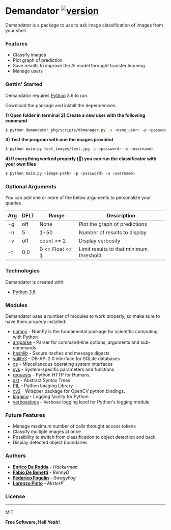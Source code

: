 # Demandator  [![version](https://img.shields.io/badge/version-1.0.0-green.svg)]()

Demandator is a package to use to ask image classification of images from your shell.

### Features
- Classify images
- Plot graph of prediction
- Save results to improve the AI model throught transfer learning 
- Manage users 



### Gettin' Started

Demandator requires [Python](https://www.python.org/downloads/release/python-360/) 3.6 to run.

Download the package and install the dependencies.

**1) Open folder in terminal**
**2) Create a new user with the following command**
```bash
$ python demandator_pkg/scripts/dbmanager.py -a <name_user> -p <password>
```
**3) Test the program with one the images provided**
```bash
$ python main.py test_images/test.jpg -p <password> -u <username>
```
**4) If everything worked properly (🤞) you can run the classificator with your own files**
```bash
$ python main.py <image-path> -p <password> -u <username>
```

### Optional Arguments
You can add one or more of the below arguments to personalize your queries

| Arg | DFLT | Range | Description |
| ------ | ------ | ------ | ------ |
| -g | off | None | Plot the graph of predictions |
| -n | 5 | 1-50 | Number of results to display |
| -v | off | count <= 2 | Display verbosity |
| -t | 0.0 | 0 <= Float <= 1  | Limit results to that minimum threshold |


### Technologies
Demandator is created with:
- [Python 3.6](https://www.python.org/downloads/release/python-360/)

### Modules
Demandator uses a number of modules to work properly, so make sure to have them properly installed:

* [numpy](https://pypi.org/project/numpy/) - NumPy is the fundamental package for scientific computing with Python
* [argparse](https://docs.python.org/3/library/argparse.html) - Parser for command-line options, arguments and sub-commands
* [hashlib](https://docs.python.org/3/library/hashlib.html) - Secure hashes and message digests
* [sqlite3](https://docs.python.org/2/library/sqlite3.html) - DB-API 2.0 interface for SQLite databases
* [os](https://docs.python.org/3/library/os.html) - Miscellaneous operating system interfaces
* [sys](https://docs.python.org/3/library/sys.html) - System-specific parameters and functions
* [requests](https://pypi.org/project/requests/) - Python HTTP for Humans.
* [ast](https://docs.python.org/3/library/ast.html) - Abstract Syntax Trees
* [PIL](https://pypi.org/project/Pillow/) - Python Imaging Library
* [cv2](https://pypi.org/project/opencv-python/) - Wrapper package for OpenCV python bindings.
* [logging](https://docs.python.org/2/library/logging.html) - Logging facility for Python
* [verboselogs](https://pypi.org/project/verboselogs/) - Verbose logging level for Python's logging module

### Future Features

  - Manage maximum number of calls throught access tokens 
  - Classify multiple images at once 
  - Possibility to switch from classification to object detection and back
  - Display detected object boundaries 

### Authors

* **[Enrico Da Rodda](https://github.com/enricodarodda)** - *Hackerman* 
* **[Fabio De Benetti](https://github.com/FabioDeBenetti)** - *BennyD* 
* **[Federico Fogolin](https://github.com/FedericoFogolin)** - *SwagyFog* 
* **[Lorenzo Pinto](https://github.com/LorenzoPinto04)** - *MisterP* 

### License
----

MIT


**Free Software, Hell Yeah!**
